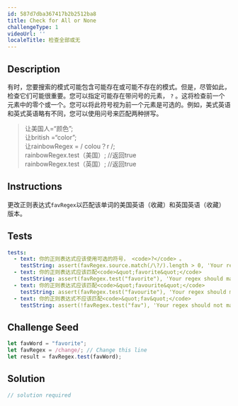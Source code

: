 ```yaml
---
id: 587d7dba367417b2b2512ba8
title: Check for All or None
challengeType: 1
videoUrl: ''
localeTitle: 检查全部或无
---
```


## Description
<section id="description">有时，您要搜索的模式可能包含可能存在或可能不存在的模式。但是，尽管如此，检查它们可能很重要。您可以指定可能存在带问号的元素， <code>?</code> 。这将检查前一个元素中的零个或一个。您可以将此符号视为前一个元素是可选的。例如，美式英语和英式英语略有不同，您可以使用问号来匹配两种拼写。 <blockquote>让美国人=“颜色”; <br>让british =“color”; <br>让rainbowRegex = / colou？r /; <br> rainbowRegex.test（美国）; //返回true <br> rainbowRegex.test（英国）; //返回true </blockquote></section>

## Instructions
<section id="instructions">更改正则表达式<code>favRegex</code>以匹配该单词的美国英语（收藏）和英国英语（收藏）版本。 </section>

## Tests
<section id='tests'>

```yml
tests:
  - text: 你的正则表达式应该使用可选的符号， <code>?</code> 。
    testString: assert(favRegex.source.match(/\?/).length > 0, 'Your regex should use the optional symbol, <code>?</code>.');
  - text: 你的正则表达式应该匹配<code>&quot;favorite&quot;</code>
    testString: assert(favRegex.test("favorite"), 'Your regex should match <code>"favorite"</code>');
  - text: 你的正则表达式应该匹配<code>&quot;favourite&quot;</code>
    testString: assert(favRegex.test("favourite"), 'Your regex should match <code>"favourite"</code>');
  - text: 你的正则表达式不应该匹配<code>&quot;fav&quot;</code>
    testString: assert(!favRegex.test("fav"), 'Your regex should not match <code>"fav"</code>');

```

</section>

## Challenge Seed
<section id='challengeSeed'>

<div id='js-seed'>

```js
let favWord = "favorite";
let favRegex = /change/; // Change this line
let result = favRegex.test(favWord);

```

</div>



</section>

## Solution
<section id='solution'>

```js
// solution required
```
</section>
